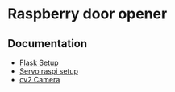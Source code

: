 # Raspberry door opener

## Documentation
- [Flask Setup](https://towardsdatascience.com/python-webserver-with-flask-and-raspberry-pi-398423cc6f5d)
- [Servo raspi setup](https://gist.github.com/elktros/384443b57a33f399a4acba76191e0e63)
- [cv2 Camera](https://github.com/miguelgrinberg/flask-video-streaming)